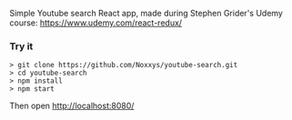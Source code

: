 Simple Youtube search React app, made during Stephen Grider's Udemy course: https://www.udemy.com/react-redux/

### Try it

```
> git clone https://github.com/Noxxys/youtube-search.git
> cd youtube-search
> npm install
> npm start
```

Then open [http://localhost:8080/](http://localhost:8080/)

